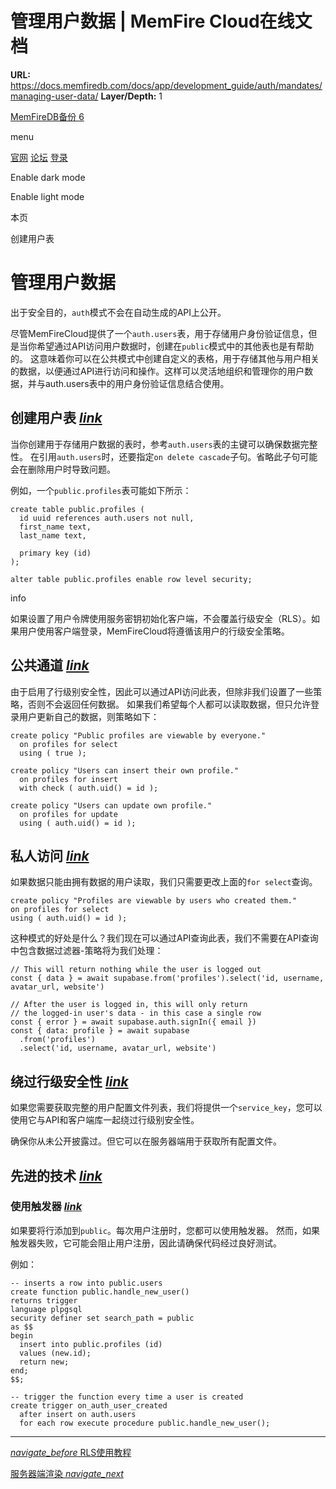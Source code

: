 # 管理用户数据 | MemFire Cloud在线文档

**URL:** https://docs.memfiredb.com/docs/app/development_guide/auth/mandates/managing-user-data/
**Layer/Depth:** 1

[MemFireDB备份 6](/)

menu

[官网](https://memfiredb.com/)
[论坛](https://community.memfiredb.com/)
[登录](https://cloud.memfiredb.com/auth/login)

Enable dark mode

Enable light mode

本页

创建用户表

# 管理用户数据

出于安全目的，`auth`模式不会在自动生成的API上公开。

尽管MemFireCloud提供了一个`auth.users`表，用于存储用户身份验证信息，但是当你希望通过API访问用户数据时，创建在`public`模式中的其他表也是有帮助的。
这意味着你可以在公共模式中创建自定义的表格，用于存储其他与用户相关的数据，以便通过API进行访问和操作。这样可以灵活地组织和管理你的用户数据，并与auth.users表中的用户身份验证信息结合使用。

## 创建用户表 [*link*](#%e5%88%9b%e5%bb%ba%e7%94%a8%e6%88%b7%e8%a1%a8)

当你创建用于存储用户数据的表时，参考`auth.users`表的主键可以确保数据完整性。
在引用`auth.users`时，还要指定`on delete cascade`子句。省略此子句可能会在删除用户时导致问题。

例如，一个`public.profiles`表可能如下所示：

```
create table public.profiles (
  id uuid references auth.users not null,
  first_name text,
  last_name text,

  primary key (id)
);

alter table public.profiles enable row level security;
```

info

如果设置了用户令牌使用服务密钥初始化客户端，不会覆盖行级安全（RLS）。如果用户使用客户端登录，MemFireCloud将遵循该用户的行级安全策略。

## 公共通道 [*link*](#%e5%85%ac%e5%85%b1%e9%80%9a%e9%81%93)

由于启用了行级别安全性，因此可以通过API访问此表，但除非我们设置了一些策略，否则不会返回任何数据。
如果我们希望每个人都可以读取数据，但只允许登录用户更新自己的数据，则策略如下：

```
create policy "Public profiles are viewable by everyone."
  on profiles for select
  using ( true );

create policy "Users can insert their own profile."
  on profiles for insert
  with check ( auth.uid() = id );

create policy "Users can update own profile."
  on profiles for update
  using ( auth.uid() = id );
```

## 私人访问 [*link*](#%e7%a7%81%e4%ba%ba%e8%ae%bf%e9%97%ae)

如果数据只能由拥有数据的用户读取，我们只需要更改上面的`for select`查询。

```
create policy "Profiles are viewable by users who created them."
on profiles for select
using ( auth.uid() = id );
```

这种模式的好处是什么？我们现在可以通过API查询此表，我们不需要在API查询中包含数据过滤器-策略将为我们处理：

```
// This will return nothing while the user is logged out
const { data } = await supabase.from('profiles').select('id, username, avatar_url, website')

// After the user is logged in, this will only return
// the logged-in user's data - in this case a single row
const { error } = await supabase.auth.signIn({ email })
const { data: profile } = await supabase
  .from('profiles')
  .select('id, username, avatar_url, website')
```

## 绕过行级安全性 [*link*](#%e7%bb%95%e8%bf%87%e8%a1%8c%e7%ba%a7%e5%ae%89%e5%85%a8%e6%80%a7)

如果您需要获取完整的用户配置文件列表，我们将提供一个`service_key`，您可以使用它与API和客户端库一起绕过行级别安全性。

确保你从未公开披露过。但它可以在服务器端用于获取所有配置文件。

## 先进的技术 [*link*](#%e5%85%88%e8%bf%9b%e7%9a%84%e6%8a%80%e6%9c%af)

### 使用触发器 [*link*](#%e4%bd%bf%e7%94%a8%e8%a7%a6%e5%8f%91%e5%99%a8)

如果要将行添加到`public`。每次用户注册时，您都可以使用触发器。
然而，如果触发器失败，它可能会阻止用户注册，因此请确保代码经过良好测试。

例如：

```
-- inserts a row into public.users
create function public.handle_new_user()
returns trigger
language plpgsql
security definer set search_path = public
as $$
begin
  insert into public.profiles (id)
  values (new.id);
  return new;
end;
$$;

-- trigger the function every time a user is created
create trigger on_auth_user_created
  after insert on auth.users
  for each row execute procedure public.handle_new_user();
```

---

[*navigate\_before* RLS使用教程](/docs/app/development_guide/auth/mandates/row-level-security2/)

[服务器端渲染 *navigate\_next*](/docs/app/development_guide/auth/mandates/server-side-rendering/)